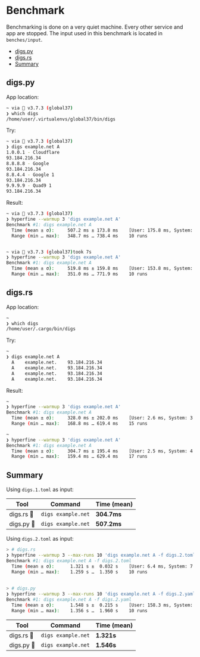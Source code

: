 # Benchmark

Benchmarking is done on a very quiet machine. Every other service and app are
stopped.
The input used in this benchmark is located in `benches/input`.

- [digs.py](#digspy)
- [digs.rs](#digsrs)
- [Summary](#summary)

## digs.py

App location:

```bash
~ via 🐍 v3.7.3 (global37)
❯ which digs
/home/user/.virtualenvs/global37/bin/digs
```

Try:

```bash
~ via 🐍 v3.7.3 (global37)
❯ digs example.net A
1.0.0.1 - Cloudflare
93.184.216.34
8.8.8.8 - Google
93.184.216.34
8.8.4.4 - Google 1
93.184.216.34
9.9.9.9 - Quad9 1
93.184.216.34
```

Result:

```bash
~ via 🐍 v3.7.3 (global37)
❯ hyperfine --warmup 3 'digs example.net A'
Benchmark #1: digs example.net A
  Time (mean ± σ):     507.2 ms ± 173.8 ms    [User: 175.8 ms, System: 17.1 ms]
  Range (min … max):   348.7 ms … 738.4 ms    10 runs


~ via 🐍 v3.7.3 (global37)took 7s
❯ hyperfine --warmup 3 'digs example.net A'
Benchmark #1: digs example.net A
  Time (mean ± σ):     519.8 ms ± 159.8 ms    [User: 153.8 ms, System: 16.7 ms]
  Range (min … max):   351.0 ms … 771.9 ms    10 runs
```

## digs.rs

App location:

```bash
~
❯ which digs
/home/user/.cargo/bin/digs
```

Try:

```bash
~
❯ digs example.net A
  A    example.net.    93.184.216.34
  A    example.net.    93.184.216.34
  A    example.net.    93.184.216.34
  A    example.net.    93.184.216.34
```

Result:

```bash
~
❯ hyperfine --warmup 3 'digs example.net A'
Benchmark #1: digs example.net A
  Time (mean ± σ):     328.0 ms ± 202.0 ms    [User: 2.6 ms, System: 3.8 ms]
  Range (min … max):   168.8 ms … 619.4 ms    15 runs

~ 
❯ hyperfine --warmup 3 'digs example.net A'
Benchmark #1: digs example.net A
  Time (mean ± σ):     304.7 ms ± 195.4 ms    [User: 2.5 ms, System: 4.1 ms]
  Range (min … max):   159.4 ms … 629.4 ms    17 runs
```

## Summary

Using `digs.1.toml` as input:

| Tool      | Command            | Time (mean) |
| --------- | ------------------ | ----------- |
| digs.rs 🦀 | `digs example.net` | **304.7ms** |
| digs.py 🐍 | `digs example.net` | **507.2ms** |

Using `digs.2.toml` as input:

```bash
> # digs.rs
❯ hyperfine --warmup 3 --max-runs 10 'digs example.net A -f digs.2.toml'
Benchmark #1: digs example.net A -f digs.2.toml
  Time (mean ± σ):      1.321 s ±  0.032 s    [User: 6.4 ms, System: 7.7 ms]
  Range (min … max):    1.259 s …  1.350 s    10 runs
  
  
> # digs.py
❯ hyperfine --warmup 3 --max-runs 10 'digs example.net A -f digs.2.yaml'
Benchmark #1: digs example.net A -f digs.2.yaml
  Time (mean ± σ):      1.548 s ±  0.215 s    [User: 158.3 ms, System: 19.6 ms]
  Range (min … max):    1.356 s …  1.960 s    10 runs
```

| Tool      | Command            | Time (mean) |
| --------- | ------------------ | ----------- |
| digs.rs 🦀 | `digs example.net` | **1.321s**  |
| digs.py 🐍 | `digs example.net` | **1.546s**  |
